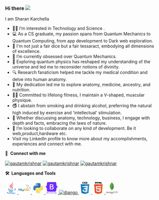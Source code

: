 ### Hi there <a href="https://www.Sharankarchella.com/"><img src="https://media.giphy.com/media/hvRJCLFzcasrR4ia7z/giphy.gif" width="5%"></a>
I am Sharan Karchella

-  👨‍💻 I’m interested in Technology and Science .
-  💻 As a CS graduate, my passion spans from Quantum Mechanics to Quantum Computing, from app development to Dark web exploration.
-  🎲 I'm not just a fair dice but a fair tessaract, embodying all dimensions of excellence.
-  🔭 I’m currently obsessed over Quantum Mechanics.
-  🤔 Exploring quantum physics has reshaped my understanding of the universe and led me to reconsider notions of divinity.
-  🔍 Research fanaticism helped me tackle my medical condition and delve into human anatomy.
-  🔬 My dedication led me to explore anatomy, medicine, ancestry, and nutrition.
-  🏋️‍♂️ Committed to lifelong fitness, I maintain a V-shaped, muscular physique.
-  🚭 I abstain from smoking and drinking alcohol, preferring the natural high induced by exercise and 'intellectual' stimulation.
-  💬 Whether discussing anatomy, technology, business, I engage with depth and facts, embracing the laws of nature. 
-  💬 I’m looking to collaborate on any kind of development. Be it web,product,hardware etc.
-  Visit my LinkedIn profile to know more about my accomplishments, experiences and connect with me.

🔗 &nbsp;**Connect with me**
<p align="left">
 <a href="https://www.linkedin.com/in/sharan-karchella/" target="blank"><img align="center" src="https://raw.githubusercontent.com/rahuldkjain/github-profile-readme-generator/master/src/images/icons/Social/linked-in-alt.svg" alt="gautamkrishnar" height="30" width="40" /></a>
<a href="https://x.com/SKarchella" target="blank"><img align="center" src="https://raw.githubusercontent.com/rahuldkjain/github-profile-readme-generator/master/src/images/icons/Social/twitter.svg" alt="gautamkrishnar" height="30" width="40" /></a>
<a href="https://www.instagram.com/karchellasharan/" target="blank"><img align="center" src="https://raw.githubusercontent.com/rahuldkjain/github-profile-readme-generator/master/src/images/icons/Social/instagram.svg" alt="gautamkrishnar" height="30" width="40" /></a>
   

  <b>🛠️&nbsp;&nbsp;Languages&nbsp;and&nbsp;Tools</b>
  <br/>
  <p align="left">
    <a href="https://www.java.com/" target="_blank">
        <img src="https://raw.githubusercontent.com/devicons/devicon/master/icons/java/java-original.svg" alt="java" width="40" height="40"/>
     </a>
    <a href="https://www.mysql.com/" target="_blank">
        <img src="https://raw.githubusercontent.com/devicons/devicon/master/icons/mysql/mysql-original-wordmark.svg" alt="mysql" width="40" height="40"/>
    </a>
    <a href="https://www.python.org" target="_blank">
        <img src="https://raw.githubusercontent.com/devicons/devicon/master/icons/python/python-original.svg" alt="python" width="40" height="40"/>
    </a>
    <a href="https://getbootstrap.com" target="_blank">
        <img src="https://raw.githubusercontent.com/devicons/devicon/master/icons/bootstrap/bootstrap-plain-wordmark.svg" alt="bootstrap" width="40" height="40"/>
    </a>
    <a href="https://www.djangoproject.com/" target="_blank">
        <img src="https://www.vectorlogo.zone/logos/djangoproject/djangoproject-icon.svg" alt="django" width="40" height="40"/>
    </a>
    <a href="https://www.w3schools.com/css/" target="_blank">
        <img src="https://raw.githubusercontent.com/devicons/devicon/master/icons/css3/css3-original-wordmark.svg" alt="css3" width="40" height="40"/>
    </a>
    <a href="https://www.w3.org/html/" target="_blank">
        <img src="https://raw.githubusercontent.com/devicons/devicon/master/icons/html5/html5-original-wordmark.svg" alt="html5" width="40" height="40"/>
    </a>
    <a href="https://www.mongodb.com/" target="_blank">
        <img src="https://raw.githubusercontent.com/devicons/devicon/master/icons/mongodb/mongodb-original-wordmark.svg" alt="mongodb" width="40" height="40"/>
    </a>
</p>





